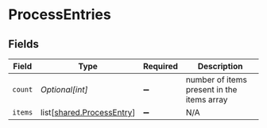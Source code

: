 # ProcessEntries


## Fields

| Field                                                                | Type                                                                 | Required                                                             | Description                                                          |
| -------------------------------------------------------------------- | -------------------------------------------------------------------- | -------------------------------------------------------------------- | -------------------------------------------------------------------- |
| `count`                                                              | *Optional[int]*                                                      | :heavy_minus_sign:                                                   | number of items present in the items array                           |
| `items`                                                              | list[[shared.ProcessEntry](undefined/models/shared/processentry.md)] | :heavy_minus_sign:                                                   | N/A                                                                  |